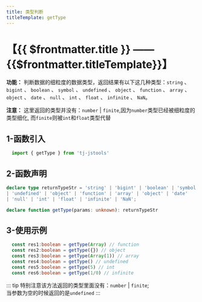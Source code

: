 ```yaml
---
title: 类型判断
titleTemplate: getType
---
```


# 【{{ $frontmatter.title }} —— {{$frontmatter.titleTemplate}}】

**功能：** 判断数据的细粒度的数据类型，返回结果有以下这几种类型：`string` 、 `bigint` 、 `boolean` 、 `symbol` 、 `undefined` 、 `object` 、 `function` 、 `array` 、 `object` 、 `date` 、 `null` 、 `int` 、 `float` 、 `infinite` 、 `NaN`。

**注意：** 这里返回的类型并没有：`number` | `finite`,因为`number`类型已经被细粒度的类型细化, 而`finite`则被`int`和`float`类型代替

## 1-函数引入

```js 
  import { getType } from 'tj-jstools'
```
## 2-函数声明

```ts 
declare type returnTypeStr = 'string' | 'bigint' | 'boolean' | 'symbol' 
| 'undefined' | 'object' | 'function' | 'array' | 'object' | 'date' 
| 'null' | 'int' | 'float' | 'infinite' | 'NaN';

declare function getType(params: unknown): returnTypeStr
```

## 3-使用示例

```ts 
  const res1:boolean = getType(Array) // function
  const res2:boolean = getType({}) // object
  const res3:boolean = getType(Array(1)) // array
  const res4:boolean = getType() // undefined
  const res5:boolean = getType(5) // int
  const res6:boolean = getType(1/0) // infinite
```
::: tip
特别注意该方法返回的类型里面没有：`number` | `finite`; <br/>
当参数为空的时候返回的是`undefined`
:::
